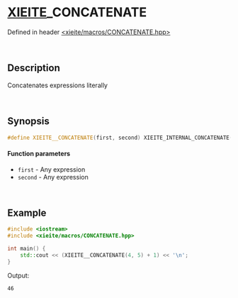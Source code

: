 # [XIEITE](../macros.md)\_CONCATENATE
Defined in header [<xieite/macros/CONCATENATE.hpp>](../../include/xieite/macros/CONCATENATE.hpp)

&nbsp;

## Description
Concatenates expressions literally

&nbsp;

## Synopsis
```cpp
#define XIEITE__CONCATENATE(first, second) XIEITE_INTERNAL_CONCATENATE(first, second)
```
#### Function parameters
- `first` - Any expression
- `second` - Any expression

&nbsp;

## Example
```cpp
#include <iostream>
#include <xieite/macros/CONCATENATE.hpp>

int main() {
    std::cout << (XIEITE__CONCATENATE(4, 5) + 1) << '\n';
}
```
Output:
```
46
```
